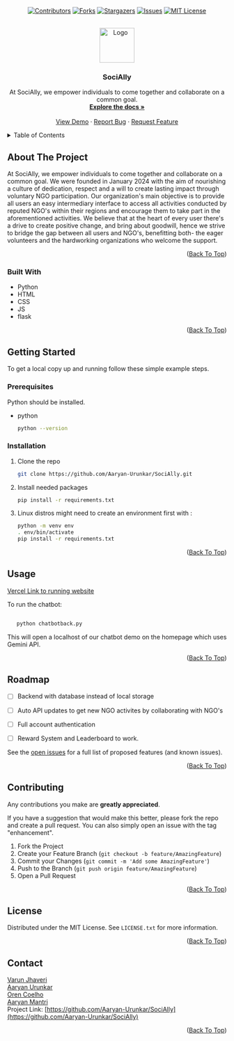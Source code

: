 
<a name="readme-top"></a>

<div align="center">

[![Contributors][contributors-shield]][contributors-url]
[![Forks][forks-shield]][forks-url]
[![Stargazers][stars-shield]][stars-url]
[![Issues][issues-shield]][issues-url]
[![MIT License][license-shield]][license-url]
</div>



<!-- PROJECT LOGO -->
<br />
<div align="center">
  <a href="https://github.com/Aaryan-Urunkar/SociAlly.git">
    <img src="https://github.com/Aaryan-Urunkar/SociAlly/assets/85669579/4fdb89b4-74ac-43d0-bd83-256b633c7df7" alt="Logo" width="80" height="80">
  </a>

<h3 align="center">SociAlly</h3>

  <p align="center">
    At SociAlly, we empower individuals to come together and collaborate
          on a common goal.
    <br />
    <a href="https://github.com/Aaryan-Urunkar/SociAlly"><strong>Explore the docs »</strong></a>
    <br />
    <br />
    <a href="https://github.com/Aaryan-Urunkar/SociAlly">View Demo</a>
    ·
    <a href="https://github.com/Aaryan-Urunkar/SociAlly/issues">Report Bug</a>
    ·
    <a href="https://github.com/Aaryan-Urunkar/SociAlly/issues">Request Feature</a>
  </p>
</div>



<!-- TABLE OF CONTENTS -->
<details>
  <summary>Table of Contents</summary>
  <ol>
    <li>
      <a href="#about-the-project">About The Project</a>
      <ul>
        <li><a href="#built-with">Built With</a></li>
      </ul>
    </li>
    <li>
      <a href="#getting-started">Getting Started</a>
      <ul>
        <li><a href="#prerequisites">Prerequisites</a></li>
        <li><a href="#installation">Installation</a></li>
      </ul>
    </li>
    <li><a href="#usage">Usage</a></li>
    <li><a href="#roadmap">Roadmap</a></li>
    <li><a href="#contributing">Contributing</a></li>
    <li><a href="#license">License</a></li>
    <li><a href="#contact">Contact</a></li>
  </ol>
</details>



<!-- ABOUT THE PROJECT -->
## About The Project

 At SociAlly, we empower individuals to come together and collaborate
          on a common goal. We were founded in January 2024 with the aim of
          nourishing a culture of dedication, respect and a will to create
          lasting impact through voluntary NGO participation. Our organization's
          main objective is to provide all users an easy intermediary interface
          to access all activities conducted by reputed NGO's within their
          regions and encourage them to take part in the aforementioned
          activities. We believe that at the heart of every user there's a drive
          to create positive change, and bring about goodwill, hence we strive
          to bridge the gap between all users and NGO's, benefitting both- the
          eager volunteers and the hardworking organizations who welcome the
          support.


<p align="right">(<a href="#readme-top">Back To Top</a>)</p>



### Built With

* Python
* HTML
* CSS
* JS
* flask
 

<p align="right">(<a href="#readme-top">Back To Top</a>)</p>



<!-- GETTING STARTED -->
## Getting Started

To get a local copy up and running follow these simple example steps.

### Prerequisites
Python should be installed.

* python
  ```sh
  python --version
  ```

  
### Installation

1. Clone the repo
   ```sh
   git clone https://github.com/Aaryan-Urunkar/SociAlly.git
   ```
2. Install needed packages
   ```sh
   pip install -r requirements.txt
   ```
3. Linux distros might need to create an environment first with :
   ```sh
   python -m venv env
   . env/bin/activate
   pip install -r requirements.txt
   ```

<p align="right">(<a href="#readme-top">Back To Top</a>)</p>



<!-- USAGE EXAMPLES -->
## Usage

[Vercel Link to running website](https://soci-ally-git-main-aaryan-urunkars-projects.vercel.app/)

To run the chatbot:
```sh
  
   python chatbotback.py
   ```
This will open a localhost of our chatbot demo on the homepage which uses Gemini API.

<p align="right">(<a href="#readme-top">Back To Top</a>)</p>



<!-- ROADMAP -->
## Roadmap

- [ ] Backend with database instead of local storage
- [ ] Auto API updates to get new NGO activites by collaborating with NGO's
- [ ] Full account authentication
- [ ] Reward System and Leaderboard to work.
      


See the [open issues](https://github.com/Aaryan-Urunkar/SociAlly/issues) for a full list of proposed features (and known issues).

<p align="right">(<a href="#readme-top">Back To Top</a>)</p>



<!-- CONTRIBUTING -->
## Contributing

Any contributions you make are **greatly appreciated**.

If you have a suggestion that would make this better, please fork the repo and create a pull request. You can also simply open an issue with the tag "enhancement".

1. Fork the Project
2. Create your Feature Branch (`git checkout -b feature/AmazingFeature`)
3. Commit your Changes (`git commit -m 'Add some AmazingFeature'`)
4. Push to the Branch (`git push origin feature/AmazingFeature`)
5. Open a Pull Request

<p align="right">(<a href="#readme-top">Back To Top</a>)</p>



<!-- LICENSE -->
## License

Distributed under the MIT License. See `LICENSE.txt` for more information.

<p align="right">(<a href="#readme-top">Back To Top</a>)</p>



<!-- CONTACT -->
## Contact

[Varun Jhaveri](https://github.com/CYCLOP5) <br>
[Aaryan Urunkar](https://github.com/Aaryan-Urunkar) <br>
[Oren Coelho](https://github.com/Oreniscool) <br>
[Aaryan Mantri](https://github.com/DecayDestructor) <br>
Project Link: [https://github.com/Aaryan-Urunkar/SociAlly](https://github.com/Aaryan-Urunkar/SociAlly)

<p align="right">(<a href="#readme-top">Back To Top</a>)</p>






[contributors-shield]: https://img.shields.io/github/contributors/Aaryan-Urunkar/SociAlly.svg?style=for-the-badge
[contributors-url]: https://github.com/Aaryan-Urunkar/SociAlly/graphs/contributors
[forks-shield]: https://img.shields.io/github/forks/Aaryan-Urunkar/SociAlly.svg?style=for-the-badge
[forks-url]: https://github.com/Aaryan-Urunkar/SociAlly/network/members
[stars-shield]: https://img.shields.io/github/stars/Aaryan-Urunkar/SociAlly.svg?style=for-the-badge
[stars-url]: https://github.com/Aaryan-Urunkar/SociAlly/stargazers
[issues-shield]: https://img.shields.io/github/issues/Aaryan-Urunkar/SociAlly.svg?style=for-the-badge
[issues-url]: https://github.com/Aaryan-Urunkar/SociAlly/issues
[license-shield]: https://img.shields.io/github/license/CYCLOP5/Video-To-Spectrogram.svg?style=for-the-badge
[license-url]: https://github.com/Aaryan-Urunkar/SociAlly/blob/master/LICENSE.txt

